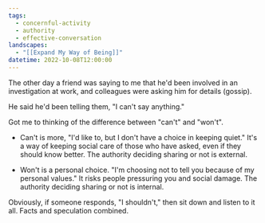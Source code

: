 ```yaml
---
tags:
  - concernful-activity
  - authority
  - effective-conversation
landscapes:
  - "[[Expand My Way of Being]]"
datetime: 2022-10-08T12:00:00
---
```

The other day a friend was saying to me that he'd been involved in an investigation at work, and colleagues were asking him for details (gossip).

He said he'd been telling them, "I can't say anything."

Got me to thinking of the difference between "can't" and "won't".

- Can't is more, "I'd like to, but I don't have a choice in keeping quiet." It's a way of keeping social care of those who have asked, even if they should know better. The authority deciding sharing or not is external.

- Won't is a personal choice. "I'm choosing not to tell you because of my personal values." It risks people pressuring you and social damage. The authority deciding sharing or not is internal.

Obviously, if someone responds, "I shouldn't," then sit down and listen to it all. Facts and speculation combined.
